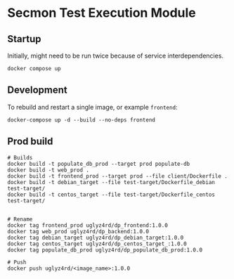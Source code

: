 # Secmon Test Execution Module

## Startup
Initially, might need to be run twice because of service interdependencies. 
```
docker compose up
```

## Development
To rebuild and restart a single image, or example `frontend`:
```
docker-compose up -d --build --no-deps frontend
```

## Prod build
```
# Builds
docker build -t populate_db_prod --target prod populate-db
docker build -t web_prod .
docker build -t frontend_prod --target prod --file client/Dockerfile .
docker build -t debian_target --file test-target/Dockerfile_debian test-target/
docker build -t centos_target --file test-target/Dockerfile_centos test-target/


# Rename
docker tag frontend_prod uglyz4rd/dp_frontend:1.0.0
docker tag web_prod uglyz4rd/dp_backend:1.0.0
docker tag debian_target uglyz4rd/dp_debian_target:1.0.0
docker tag centos_target uglyz4rd/dp_centos_target_:1.0.0
docker tag populate_db_prod uglyz4rd/dp_populate_db_prod:1.0.0

# Push
docker push uglyz4rd/<image_name>:1.0.0
```
